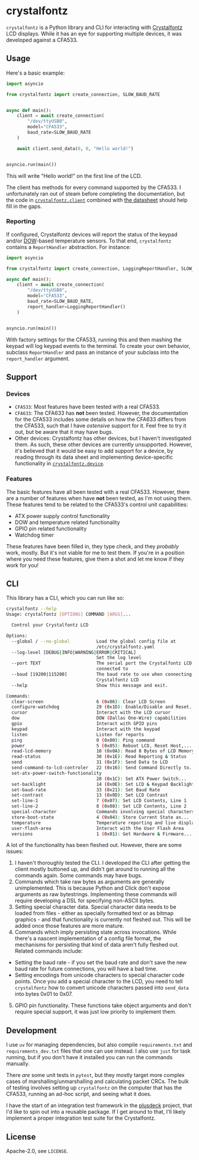 # crystalfontz

`crystalfontz` is a Python library and CLI for interacting with [Crystalfontz](https://www.crystalfontz.com/) LCD displays. While it has an eye for supporting multiple devices, it was developed against a CFA533.

## Usage

Here's a basic example:

```py
import asyncio

from crystalfontz import create_connection, SLOW_BAUD_RATE


async def main():
    client = await create_connection(
        "/dev/ttyUSB0",
        model="CFA533",
        baud_rate=SLOW_BAUD_RATE
    )

    await client.send_data(0, 0, "Hello world!")


asyncio.run(main())
```

This will write "Hello world!" on the first line of the LCD.

The client has methods for every command supported by the CFA533. I unfortunately ran out of steam before completing the documentation, but the code in [`crystalfontz.client`](./crystalfontz/client.py) combined with [the datasheet](./docs/CFA533-TMI-KU.pdf) should help fill in the gaps.

### Reporting

If configured, Crystalfontz devices will report the status of the keypad and/or [DOW](https://en.wikipedia.org/wiki/1-Wire)-based temperature sensors. To that end, `crystalfontz` contains a `ReportHandler` abstraction. For instance:

```py
import asyncio

from crystalfontz import create_connection, LoggingReportHandler, SLOW_BAUD_RATE

async def main():
    client = await create_connection(
        "/dev/ttyUSB0",
        model="CFA533",
        baud_rate=SLOW_BAUD_RATE,
        report_handler=LoggingReportHandler()
    )


asyncio.run(main())
```

With factory settings for the CFA533, running this and then mashing the keypad will log keypad events to the terminal. To create your own behavior, subclass `ReportHandler` and pass an instance of your subclass into the `report_handler` argument.

## Support

### Devices

* `CFA533`: Most features have been tested with a real CFA533.
* `CFA633`: The CFA633 has **not** been tested. However, the documentation for the CFA533 includes some details on how the CFA633 differs from the CFA533, such that I have _ostensive_ support for it. Feel free to try it out, but be aware that it may have bugs.
* Other devices: Crystalfontz has other devices, but I haven't investigated them. As such, these other devices are currently unsupported. However, it's believed that it would be easy to add support for a device, by reading through its data sheet and implementing device-specific functionality in [`crystalfontz.device`](./crystalfontz/device.py).

### Features

The basic features have all been tested with a real CFA533. However, there are a number of features when have **not** been tested, as I'm not using them. These features tend to be related to the CFA533's control unit capabilities:

* ATX power supply control functionality
* DOW and temperature related functionality
* GPIO pin related functionality
* Watchdog timer

These features have been filled in, they type check, and they _probably_ work, mostly. But it's not viable for me to test them. If you're in a position where you need these features, give them a shot and let me know if they work for you!

## CLI

This library has a CLI, which you can run like so:

```sh
crystalfontz --help
Usage: crystalfontz [OPTIONS] COMMAND [ARGS]...

  Control your Crystalfontz LCD

Options:
  --global / --no-global          Load the global config file at
                                  /etc/crystalfontz.yaml
  --log-level [DEBUG|INFO|WARNING|ERROR|CRITICAL]
                                  Set the log level
  --port TEXT                     The serial port the Crystalfontz LCD is
                                  connected to
  --baud [19200|115200]           The baud rate to use when connecting to the
                                  Crystalfontz LCD
  --help                          Show this message and exit.

Commands:
  clear-screen                    6 (0x06): Clear LCD Screen
  configure-watchdog              29 (0x1D): Enable/Disable and Reset...
  cursor                          Interact with the LCD cursor
  dow                             DOW (Dallas One-Wire) capabilities
  gpio                            Interact with GPIO pins
  keypad                          Interact with the keypad
  listen                          Listen for reports
  ping                            0 (0x00): Ping command
  power                           5 (0x05): Reboot LCD, Reset Host,...
  read-lcd-memory                 10 (0x0A): Read 8 Bytes of LCD Memory
  read-status                     30 (0x1E): Read Reporting & Status
  send                            31 (0x1F): Send Data to LCD
  send-command-to-lcd-controler   22 (0x16): Send Command Directly to...
  set-atx-power-switch-functionality
                                  28 (0x1C): Set ATX Power Switch...
  set-backlight                   14 (0x0E): Set LCD & Keypad Backlight
  set-baud-rate                   33 (0x21): Set Baud Rate
  set-contrast                    13 (0x0D): Set LCD Contrast
  set-line-1                      7 (0x07): Set LCD Contents, Line 1
  set-line-2                      8 (0x08): Set LCD Contents, Line 2
  special-character               Commands involving special characters
  store-boot-state                4 (0x04): Store Current State as...
  temperature                     Temperature reporting and live display
  user-flash-area                 Interact with the User Flash Area
  versions                        1 (0x01): Get Hardware & Firmware...
```

A lot of the functionality has been fleshed out. However, there are some issues:

1. I haven't thoroughly tested the CLI. I developed the CLI after getting the client mostly buttoned up, and didn't get around to running all the commands again. Some commands may have bugs.
2. Commands which take raw bytes as arguments are generally unimplemented. This is because Python and Click don't expose arguments as raw bytestrings. Implementing these commands will require developing a DSL for specifying non-ASCII bytes.
3. Setting special character data. Special character data needs to be loaded from files - either as specially formatted text or as bitmap graphics - and that functionality is currently not fleshed out. This will be added once those features are more mature.
4. Commands which imply persisting state across invocations. While there's a nascent implementation of a config file format, the mechanisms for persisting that kind of data aren't fully fleshed out. Related commands include:
  - Setting the baud rate - if you set the baud rate and don't save the new baud rate for future connections, you will have a bad time.
  - Setting encodings from unicode characters to special character code points. Once you add a special character to the LCD, you need to tell `crystalfontz` how to convert unicode characters passed into `send_data` into bytes 0x01 to 0x07.
5. GPIO pin functionality. These functions take object arguments and don't require special support, it was just low priority to implement them.

## Development

I use `uv` for managing dependencies, but also compile `requirements.txt` and `requirements_dev.txt` files that one can use instead. I also use `just` for task running, but if you don't have it installed you can run the commands manually.

There *are* some unit tests in `pytest`, but they mostly target more complex cases of marshalling/unmarshalling and calculating packet CRCs. The bulk of testing involves setting up `crystalfontz` on the computer that has the CFA533, running an ad-hoc script, and seeing what it does.

I have the start of an integration test framework in the [plusdeck](https://github.com/jfhbrook/plusdeck) project, that I'd like to spin out into a reusable package. If I get around to that, I'll likely implement a proper integration test suite for the Crystalfontz.

## License

Apache-2.0, see ``LICENSE``.
